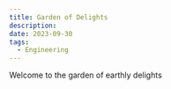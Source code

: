 ```yaml
---
title: Garden of Delights
description:
date: 2023-09-30
tags:
  - Engineering
---
```

Welcome to the garden of earthly delights
